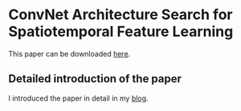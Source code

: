 # ConvNet Architecture Search for Spatiotemporal Feature Learning
This paper can be downloaded [here](https://arxiv.org/pdf/1708.05038.pdf). 

## Detailed introduction of the paper
I introduced the paper in detail in my [blog](https://blog.csdn.net/zzmshuai/article/details/84962135).


